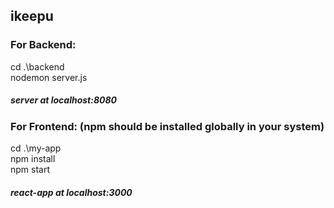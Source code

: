 ## ikeepu

### For Backend: 
cd .\backend\
nodemon server.js
##### server at localhost:8080

### For Frontend: (npm should be installed globally in your system)
cd .\my-app\
npm install\
npm start
##### react-app at localhost:3000


